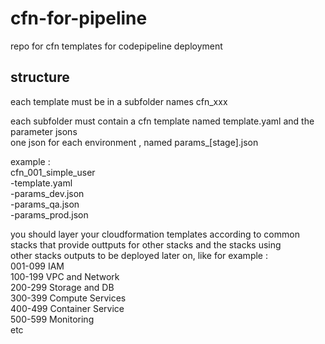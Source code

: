 # cfn-for-pipeline
repo for cfn templates for codepipeline deployment  
  
## structure
each template must be in a subfolder names cfn_xxx  
  
each subfolder must contain a cfn template named template.yaml and the parameter jsons  
one json for each environment , named params_[stage].json  

example :   
cfn_001_simple_user  
-template.yaml  
-params_dev.json  
-params_qa.json  
-params_prod.json  

you should layer your cloudformation templates according to common stacks that provide outtputs for other stacks and the stacks using   
other stacks outputs to be deployed later on, like for example :  
001-099 IAM  
100-199 VPC and Network  
200-299 Storage and DB  
300-399 Compute Services  
400-499 Container Service   
500-599 Monitoring   
etc   




